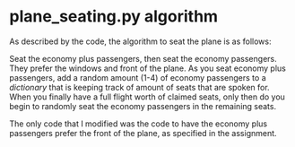 # plane_seating.py algorithm

As described by the code, the algorithm to seat the plane is as follows:

Seat the economy plus passengers, then seat the economy passengers. They prefer the windows and front of the plane. 
As you seat economy plus passengers, add a random amount (1-4) of economy passengers to a *dictionary* that is keeping track of amount of seats that are spoken for. 
When you finally have a full flight worth of claimed seats, only then do you begin to randomly seat the economy passengers in the remaining seats. 

The only code that I modified was the code to have the economy plus passengers prefer the front of the plane, as specified in the assignment. 